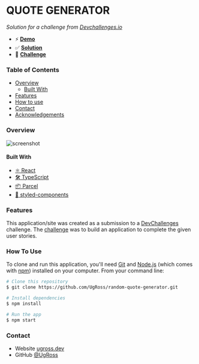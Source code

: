 # QUOTE GENERATOR

_Solution for a challenge from [Devchallenges.io](http://devchallenges.io)_

- ⚡️ **[Demo](https://ugross.github.io/random-quote-generator/)**
- ✅ **[Solution](https://github.com/UgRoss/random-quote-generator)**
- 🔗 **[Challenge](https://devchallenges.io/challenges/8Y3J4ucAMQpSnYTwwWW8)**

<!-- TABLE OF CONTENTS -->

### Table of Contents

- [Overview](#overview)
  - [Built With](#built-with)
- [Features](#features)
- [How to use](#how-to-use)
- [Contact](#contact)
- [Acknowledgements](#acknowledgements)

<!-- OVERVIEW -->

### Overview

![screenshot](https://user-images.githubusercontent.com/5703885/96178894-bee20200-0f38-11eb-9a6f-b7681ec107de.png)

#### Built With

<!-- This section should list any major frameworks that you built your project using. Here are a few examples.-->

- [⚛️ React](https://reactjs.org/)
- [🛠 TypeScript](https://www.typescriptlang.org/)
- [📦 Parcel](https://parceljs.org/)
- [💅 styled-components](https://styled-components.com/)

### Features

<!-- List the features of your application or follow the template. Don't share the figma file here :) -->

This application/site was created as a submission to a [DevChallenges](https://devchallenges.io/challenges) challenge. The [challenge](https://devchallenges.io/challenges/8Y3J4ucAMQpSnYTwwWW8) was to build an application to complete the given user stories.

### How To Use

<!-- For example: -->

To clone and run this application, you'll need [Git](https://git-scm.com) and [Node.js](https://nodejs.org/en/download/) (which comes with [npm](http://npmjs.com)) installed on your computer. From your command line:

```bash
# Clone this repository
$ git clone https://github.com/UgRoss/random-quote-generator.git

# Install dependencies
$ npm install

# Run the app
$ npm start
```

### Contact

- Website [ugross.dev](https://ugross.dev)
- GitHub [@UgRoss](https://github.com/UgRoss)
